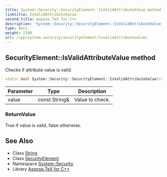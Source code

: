 ```yaml
---
title: System::Security::SecurityElement::IsValidAttributeValue method
linktitle: IsValidAttributeValue
second_title: Aspose.TeX for C++
description: 'System::Security::SecurityElement::IsValidAttributeValue method. Checks if attribute value is valid in C++.'
type: docs
weight: 2100
url: /cpp/system.security/securityelement/isvalidattributevalue/
---
```

## SecurityElement::IsValidAttributeValue method


Checks if attribute value is valid.

```cpp
static bool System::Security::SecurityElement::IsValidAttributeValue(const String &value)
```


| Parameter | Type | Description |
| --- | --- | --- |
| value | const String\& | Value to check. |

### ReturnValue

True if value is valid, false otherwise.

## See Also

* Class [String](../../../system/string/)
* Class [SecurityElement](../)
* Namespace [System::Security](../../)
* Library [Aspose.TeX for C++](../../../)
